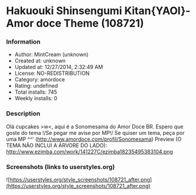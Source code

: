 # Hakuouki Shinsengumi Kitan{YAOI}- Amor doce Theme (108721)

### Information
- Author: MintCream (unknown)
- Created at: unknown
- Updated at: 12/27/2014, 2:32:49 AM
- License: NO-REDISTRIBUTION
- Category: amordoce
- Rating: undefined
- Total installs: 745
- Weekly installs: 0


### Description
Olá cupcakes >w<, aqui é a Sonomesama do Amor Doce BR. Espero que goste do tema
\!/Se pegar me avise por MP\!/ Se quiser um tema, peça por uma MP ^^' (http://www.amordoce.com/profil/Sonomesama)
Preview (O TEMA NÃO INCLUI A ÁRVORE DO LADO): http://www.ezimba.com/work/141227C/ezimba18235495383104.png


### Screenshots (links to userstyles.org)
![https://userstyles.org/style_screenshots/108721_after.png](https://userstyles.org/style_screenshots/108721_after.png)


